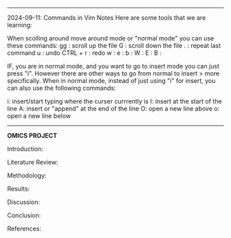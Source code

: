 












______________________________________________________________
2024-09-11: Commands in Vim Notes 
Here are some tools that we are learning:

When scolling around move around mode or "normal mode" you can use these commands:
gg : scroll up the file 
G : scroll down the file 
. : repeat last command 
u : undo 
CTRL + r : redo 
w : 
e :
b :
W :
E :
B :


IF, you are in normal mode, and you want to go to insert mode you can just press "i". However there are other ways to go from normal to insert > more specifically. When in normal mode, instead of just using "i" for insert, you can also use the following commands:

i: insert/start typing where the curser currrently is
I: insert at the start of the line 
A: insert or "append" at the end of the line 
O: open a new line above
o: open a new line below 
____________________________________________________________




**OMICS PROJECT** 

Introduction:

Literature Review:

Methodology:

Results:

Discussion: 

Conclusion: 

References:
 
